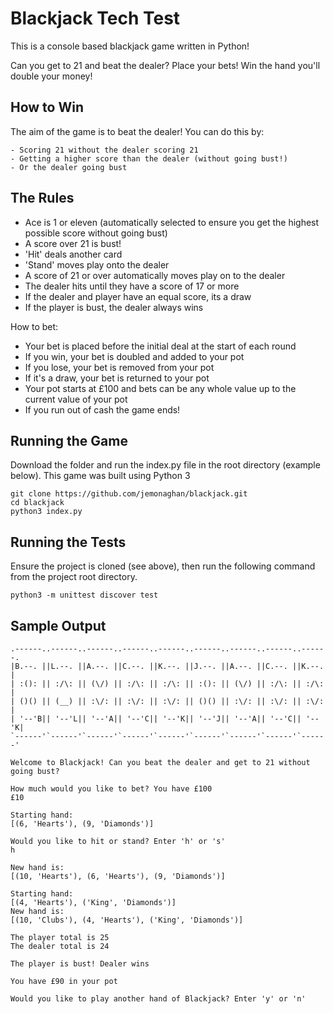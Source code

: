 # Blackjack Tech Test 

This is a console based blackjack game written in Python!

Can you get to 21 and beat the dealer? Place your bets! Win the hand you'll double your money! 


## How to Win

The aim of the game is to beat the dealer! You can do this by:
    
    - Scoring 21 without the dealer scoring 21
    - Getting a higher score than the dealer (without going bust!)
    - Or the dealer going bust

## The Rules

- Ace is 1 or eleven (automatically selected to ensure you get the highest possible score without going bust)
- A score over 21 is bust!
- 'Hit' deals another card
- 'Stand' moves play onto the dealer
- A score of 21 or over automatically moves play on to the dealer
- The dealer hits until they have a score of 17 or more
- If the dealer and player have an equal score, its a draw
- If the player is bust, the dealer always wins

How to bet: 
- Your bet is placed before the initial deal at the start of each round
- If you win, your bet is doubled and added to your pot
- If you lose, your bet is removed from your pot
- If it's a draw, your bet is returned to your pot
- Your pot starts at £100 and bets can be any whole value up to the current value of your pot
- If you run out of cash the game ends!


## Running the Game

Download the folder and run the index.py file in the root directory (example below).
This game was built using Python 3

```
git clone https://github.com/jemonaghan/blackjack.git
cd blackjack
python3 index.py
```

## Running the Tests

Ensure the project is cloned (see above), then run the following command from the project root directory.

```
python3 -m unittest discover test
```


## Sample Output

```    
.------..------..------..------..------..------..------..------..------.
|B.--. ||L.--. ||A.--. ||C.--. ||K.--. ||J.--. ||A.--. ||C.--. ||K.--. |
| :(): || :/\: || (\/) || :/\: || :/\: || :(): || (\/) || :/\: || :/\: |
| ()() || (__) || :\/: || :\/: || :\/: || ()() || :\/: || :\/: || :\/: |
| '--'B|| '--'L|| '--'A|| '--'C|| '--'K|| '--'J|| '--'A|| '--'C|| '--'K|
`------'`------'`------'`------'`------'`------'`------'`------'`------'

Welcome to Blackjack! Can you beat the dealer and get to 21 without going bust?
    
How much would you like to bet? You have £100
£10
    
Starting hand:
[(6, 'Hearts'), (9, 'Diamonds')]
    
Would you like to hit or stand? Enter 'h' or 's'
h

New hand is: 
[(10, 'Hearts'), (6, 'Hearts'), (9, 'Diamonds')]

Starting hand: 
[(4, 'Hearts'), ('King', 'Diamonds')]
New hand is: 
[(10, 'Clubs'), (4, 'Hearts'), ('King', 'Diamonds')]

The player total is 25
The dealer total is 24

The player is bust! Dealer wins

You have £90 in your pot

Would you like to play another hand of Blackjack? Enter 'y' or 'n'
```

